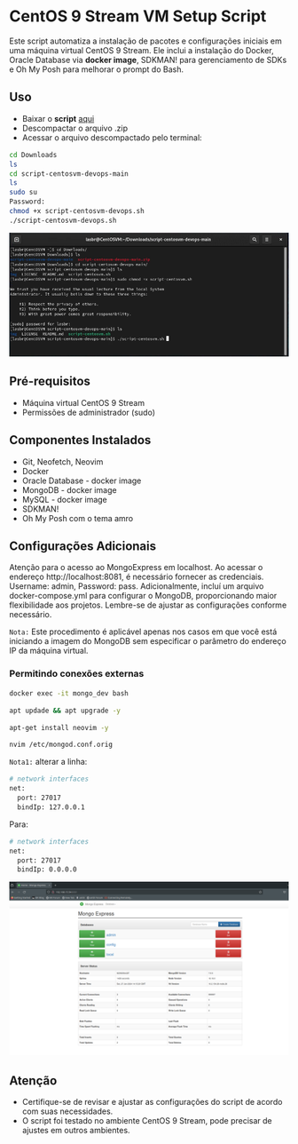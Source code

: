 # CentOS 9 Stream VM Setup Script

Este script automatiza a instalação de pacotes e configurações iniciais em uma máquina virtual CentOS 9 Stream. Ele inclui a instalação do Docker, Oracle Database via **docker image**, SDKMAN! para gerenciamento de SDKs e Oh My Posh para melhorar o prompt do Bash.

## Uso

* Baixar o **script** [aqui](httts://github.com/lasbrDev/script-centosvm-devops)
* Descompactar o arquivo .zip
* Acessar o arquivo descompactado pelo terminal:

```bash
cd Downloads
ls
cd script-centosvm-devops-main
ls
sudo su
Password:
chmod +x script-centosvm-devops.sh
./script-centosvm-devops.sh
```
![centosvm-terminal.png](img/centosvm-terminal.png)

## Pré-requisitos
* Máquina virtual CentOS 9 Stream
* Permissões de administrador (sudo)

## Componentes Instalados

* Git, Neofetch, Neovim
* Docker
* Oracle Database - docker image
* MongoDB - docker image
* MySQL - docker image
* SDKMAN!
* Oh My Posh com o tema amro

## Configurações Adicionais

Atenção para o acesso ao MongoExpress em localhost. Ao acessar o endereço http://localhost:8081, é necessário fornecer as credenciais. Username: admin, Password: pass.
Adicionalmente, incluí um arquivo docker-compose.yml para configurar o MongoDB, proporcionando maior flexibilidade aos projetos. Lembre-se de ajustar as configurações conforme necessário.

`Nota:` Este procedimento é aplicável apenas nos casos em que você está iniciando a imagem do MongoDB sem especificar o parâmetro do endereço IP da máquina virtual.

### Permitindo conexões externas

```bash
docker exec -it mongo_dev bash
```
```bash
apt updade && apt upgrade -y
```
```bash
apt-get install neovim -y
```
```bash
nvim /etc/mongod.conf.orig
```
`Nota1:` alterar a linha:
```bash
# network interfaces
net:
  port: 27017
  bindIp: 127.0.0.1
```
Para:
```bash
# network interfaces
net:
  port: 27017
  bindIp: 0.0.0.0
```

![mongo-express.png](img/mongo-express.png)

## Atenção

* Certifique-se de revisar e ajustar as configurações do script de acordo com suas necessidades.
* O script foi testado no ambiente CentOS 9 Stream, pode precisar de ajustes em outros ambientes.

